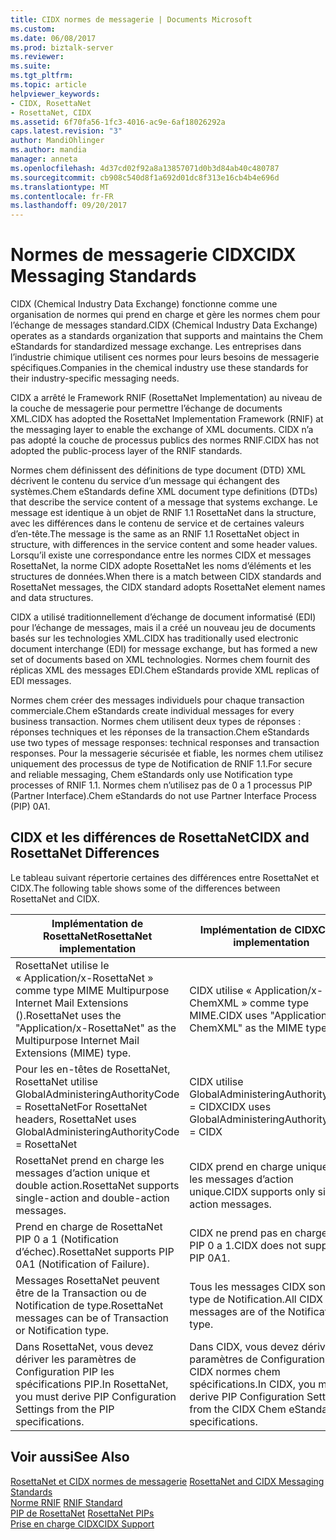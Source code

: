 ```yaml
---
title: CIDX normes de messagerie | Documents Microsoft
ms.custom: 
ms.date: 06/08/2017
ms.prod: biztalk-server
ms.reviewer: 
ms.suite: 
ms.tgt_pltfrm: 
ms.topic: article
helpviewer_keywords:
- CIDX, RosettaNet
- RosettaNet, CIDX
ms.assetid: 6f70fa56-1fc3-4016-ac9e-6af18026292a
caps.latest.revision: "3"
author: MandiOhlinger
ms.author: mandia
manager: anneta
ms.openlocfilehash: 4d37cd02f92a8a13857071d0b3d84ab40c480787
ms.sourcegitcommit: cb908c540d8f1a692d01dc8f313e16cb4b4e696d
ms.translationtype: MT
ms.contentlocale: fr-FR
ms.lasthandoff: 09/20/2017
---
```

# <a name="cidx-messaging-standards"></a><span data-ttu-id="7bfd3-102">Normes de messagerie CIDX</span><span class="sxs-lookup"><span data-stu-id="7bfd3-102">CIDX Messaging Standards</span></span>
<span data-ttu-id="7bfd3-103">CIDX (Chemical Industry Data Exchange) fonctionne comme une organisation de normes qui prend en charge et gère les normes chem pour l’échange de messages standard.</span><span class="sxs-lookup"><span data-stu-id="7bfd3-103">CIDX (Chemical Industry Data Exchange) operates as a standards organization that supports and maintains the Chem eStandards for standardized message exchange.</span></span> <span data-ttu-id="7bfd3-104">Les entreprises dans l’industrie chimique utilisent ces normes pour leurs besoins de messagerie spécifiques.</span><span class="sxs-lookup"><span data-stu-id="7bfd3-104">Companies in the chemical industry use these standards for their industry-specific messaging needs.</span></span>  
  
 <span data-ttu-id="7bfd3-105">CIDX a arrêté le Framework RNIF (RosettaNet Implementation) au niveau de la couche de messagerie pour permettre l’échange de documents XML.</span><span class="sxs-lookup"><span data-stu-id="7bfd3-105">CIDX has adopted the RosettaNet Implementation Framework (RNIF) at the messaging layer to enable the exchange of XML documents.</span></span> <span data-ttu-id="7bfd3-106">CIDX n’a pas adopté la couche de processus publics des normes RNIF.</span><span class="sxs-lookup"><span data-stu-id="7bfd3-106">CIDX has not adopted the public-process layer of the RNIF standards.</span></span>  
  
 <span data-ttu-id="7bfd3-107">Normes chem définissent des définitions de type document (DTD) XML décrivent le contenu du service d’un message qui échangent des systèmes.</span><span class="sxs-lookup"><span data-stu-id="7bfd3-107">Chem eStandards define XML document type definitions (DTDs) that describe the service content of a message that systems exchange.</span></span> <span data-ttu-id="7bfd3-108">Le message est identique à un objet de RNIF 1.1 RosettaNet dans la structure, avec les différences dans le contenu de service et de certaines valeurs d’en-tête.</span><span class="sxs-lookup"><span data-stu-id="7bfd3-108">The message is the same as an RNIF 1.1 RosettaNet object in structure, with differences in the service content and some header values.</span></span> <span data-ttu-id="7bfd3-109">Lorsqu’il existe une correspondance entre les normes CIDX et messages RosettaNet, la norme CIDX adopte RosettaNet les noms d’éléments et les structures de données.</span><span class="sxs-lookup"><span data-stu-id="7bfd3-109">When there is a match between CIDX standards and RosettaNet messages, the CIDX standard adopts RosettaNet element names and data structures.</span></span>  
  
 <span data-ttu-id="7bfd3-110">CIDX a utilisé traditionnellement d’échange de document informatisé (EDI) pour l’échange de messages, mais il a créé un nouveau jeu de documents basés sur les technologies XML.</span><span class="sxs-lookup"><span data-stu-id="7bfd3-110">CIDX has traditionally used electronic document interchange (EDI) for message exchange, but has formed a new set of documents based on XML technologies.</span></span> <span data-ttu-id="7bfd3-111">Normes chem fournit des réplicas XML des messages EDI.</span><span class="sxs-lookup"><span data-stu-id="7bfd3-111">Chem eStandards provide XML replicas of EDI messages.</span></span>  
  
 <span data-ttu-id="7bfd3-112">Normes chem créer des messages individuels pour chaque transaction commerciale.</span><span class="sxs-lookup"><span data-stu-id="7bfd3-112">Chem eStandards create individual messages for every business transaction.</span></span> <span data-ttu-id="7bfd3-113">Normes chem utilisent deux types de réponses : réponses techniques et les réponses de la transaction.</span><span class="sxs-lookup"><span data-stu-id="7bfd3-113">Chem eStandards use two types of message responses: technical responses and transaction responses.</span></span> <span data-ttu-id="7bfd3-114">Pour la messagerie sécurisée et fiable, les normes chem utilisez uniquement des processus de type de Notification de RNIF 1.1.</span><span class="sxs-lookup"><span data-stu-id="7bfd3-114">For secure and reliable messaging, Chem eStandards only use Notification type processes of RNIF 1.1.</span></span> <span data-ttu-id="7bfd3-115">Normes chem n’utilisez pas de 0 a 1 processus PIP (Partner Interface).</span><span class="sxs-lookup"><span data-stu-id="7bfd3-115">Chem eStandards do not use Partner Interface Process (PIP) 0A1.</span></span>  
  
## <a name="cidx-and-rosettanet-differences"></a><span data-ttu-id="7bfd3-116">CIDX et les différences de RosettaNet</span><span class="sxs-lookup"><span data-stu-id="7bfd3-116">CIDX and RosettaNet Differences</span></span>  
 <span data-ttu-id="7bfd3-117">Le tableau suivant répertorie certaines des différences entre RosettaNet et CIDX.</span><span class="sxs-lookup"><span data-stu-id="7bfd3-117">The following table shows some of the differences between RosettaNet and CIDX.</span></span>  
  
|<span data-ttu-id="7bfd3-118">Implémentation de RosettaNet</span><span class="sxs-lookup"><span data-stu-id="7bfd3-118">RosettaNet implementation</span></span>|<span data-ttu-id="7bfd3-119">Implémentation de CIDX</span><span class="sxs-lookup"><span data-stu-id="7bfd3-119">CIDX implementation</span></span>|  
|-------------------------------|-------------------------|  
|<span data-ttu-id="7bfd3-120">RosettaNet utilise le « Application/x-RosettaNet » comme type MIME Multipurpose Internet Mail Extensions ().</span><span class="sxs-lookup"><span data-stu-id="7bfd3-120">RosettaNet uses the "Application/x-RosettaNet" as the Multipurpose Internet Mail Extensions (MIME) type.</span></span>|<span data-ttu-id="7bfd3-121">CIDX utilise « Application/x-ChemXML » comme type MIME.</span><span class="sxs-lookup"><span data-stu-id="7bfd3-121">CIDX uses "Application/x-ChemXML" as the MIME type.</span></span>|  
|<span data-ttu-id="7bfd3-122">Pour les en-têtes de RosettaNet, RosettaNet utilise GlobalAdministeringAuthorityCode = RosettaNet</span><span class="sxs-lookup"><span data-stu-id="7bfd3-122">For RosettaNet headers, RosettaNet uses GlobalAdministeringAuthorityCode = RosettaNet</span></span>|<span data-ttu-id="7bfd3-123">CIDX utilise GlobalAdministeringAuthorityCode = CIDX</span><span class="sxs-lookup"><span data-stu-id="7bfd3-123">CIDX uses GlobalAdministeringAuthorityCode = CIDX</span></span>|  
|<span data-ttu-id="7bfd3-124">RosettaNet prend en charge les messages d’action unique et double action.</span><span class="sxs-lookup"><span data-stu-id="7bfd3-124">RosettaNet supports single-action and double-action messages.</span></span>|<span data-ttu-id="7bfd3-125">CIDX prend en charge uniquement les messages d’action unique.</span><span class="sxs-lookup"><span data-stu-id="7bfd3-125">CIDX supports only single-action messages.</span></span>|  
|<span data-ttu-id="7bfd3-126">Prend en charge de RosettaNet PIP 0 a 1 (Notification d’échec).</span><span class="sxs-lookup"><span data-stu-id="7bfd3-126">RosettaNet supports PIP 0A1 (Notification of Failure).</span></span>|<span data-ttu-id="7bfd3-127">CIDX ne prend pas en charge le PIP 0 a 1.</span><span class="sxs-lookup"><span data-stu-id="7bfd3-127">CIDX does not support PIP 0A1.</span></span>|  
|<span data-ttu-id="7bfd3-128">Messages RosettaNet peuvent être de la Transaction ou de Notification de type.</span><span class="sxs-lookup"><span data-stu-id="7bfd3-128">RosettaNet messages can be of Transaction or Notification type.</span></span>|<span data-ttu-id="7bfd3-129">Tous les messages CIDX sont du type de Notification.</span><span class="sxs-lookup"><span data-stu-id="7bfd3-129">All CIDX messages are of the Notification type.</span></span>|  
|<span data-ttu-id="7bfd3-130">Dans RosettaNet, vous devez dériver les paramètres de Configuration PIP les spécifications PIP.</span><span class="sxs-lookup"><span data-stu-id="7bfd3-130">In RosettaNet, you must derive PIP Configuration Settings from the PIP specifications.</span></span>|<span data-ttu-id="7bfd3-131">Dans CIDX, vous devez dériver les paramètres de Configuration PIP CIDX normes chem spécifications.</span><span class="sxs-lookup"><span data-stu-id="7bfd3-131">In CIDX, you must derive PIP Configuration Settings from the CIDX Chem eStandards specifications.</span></span>|  
  
## <a name="see-also"></a><span data-ttu-id="7bfd3-132">Voir aussi</span><span class="sxs-lookup"><span data-stu-id="7bfd3-132">See Also</span></span>  
 <span data-ttu-id="7bfd3-133">[RosettaNet et CIDX normes de messagerie](../../adapters-and-accelerators/accelerator-rosettanet/rosettanet-and-cidx-messaging-standards.md) </span><span class="sxs-lookup"><span data-stu-id="7bfd3-133">[RosettaNet and CIDX Messaging Standards](../../adapters-and-accelerators/accelerator-rosettanet/rosettanet-and-cidx-messaging-standards.md) </span></span>  
 <span data-ttu-id="7bfd3-134">[Norme RNIF](../../adapters-and-accelerators/accelerator-rosettanet/rnif-standard.md) </span><span class="sxs-lookup"><span data-stu-id="7bfd3-134">[RNIF Standard](../../adapters-and-accelerators/accelerator-rosettanet/rnif-standard.md) </span></span>  
 <span data-ttu-id="7bfd3-135">[PIP de RosettaNet](../../adapters-and-accelerators/accelerator-rosettanet/rosettanet-pips.md) </span><span class="sxs-lookup"><span data-stu-id="7bfd3-135">[RosettaNet PIPs](../../adapters-and-accelerators/accelerator-rosettanet/rosettanet-pips.md) </span></span>  
 [<span data-ttu-id="7bfd3-136">Prise en charge CIDX</span><span class="sxs-lookup"><span data-stu-id="7bfd3-136">CIDX Support</span></span>](../../adapters-and-accelerators/accelerator-rosettanet/cidx-support.md)